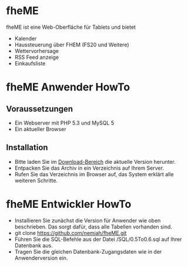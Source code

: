 fheME
=====

fheME ist eine Web-Oberfläche für Tablets und bietet

* Kalender
* Haussteuerung über FHEM (FS20 und Weitere)
* Wettervorhersage
* RSS Feed anzeige
* Einkaufsliste

fheME Anwender HowTo
====================

Voraussetzungen
---------------

* Ein Webserver mit PHP 5.3 und MySQL 5
* Ein aktueller Browser


Installation
------------

* Bitte laden Sie im [Download-Bereich](https://github.com/nemiah/fheME/downloads) die aktuelle Version herunter.
* Entpacken Sie das Archiv in ein Verzeichnis auf Ihrem Server.
* Rufen Sie das Verzeichnis im Browser auf, das System erklärt alle weiteren Schritte.


fheME Entwickler HowTo
======================

* Installieren Sie zunächst die Version für Anwender wie oben beschrieben. Das sorgt dafür, dass alle Tabellen vorhanden sind.
* git clone https://github.com/nemiah/fheME.git
* Führen Sie die SQL-Befehle aus der Datei /SQL/0.5To0.6.sql auf Ihrer Datenbank aus.
* Tragen Sie die gleichen Datenbank-Zugangsdaten wie in der Anwenderversion ein.